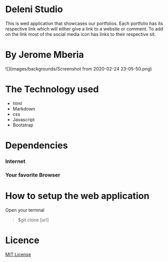 # Deleni Studio
This is wed application that showcases our portfolios. Each portfolio has its respective link which will either give a link to a website or comment. To add on the link most of the social media icon has links to their respective sit.

# By Jerome Mberia

![](images/backgrounds/Screenshot from 2020-02-24 23-05-50.png)

# The Technology used
* html
* Markdown 
* css 
* Javascript
* Bootstrap

# Dependencies
### Internet
### Your favorite Browser

# How to setup the web application
Open your termnal

>$git clone [url]

# Licence
[MIT License](https://github.com/JeromeMberia/Delani-Studio/blob/master/License)







